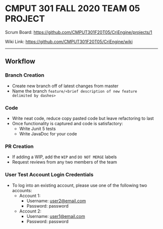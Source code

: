 # CMPUT 301 FALL 2020 TEAM 05 PROJECT

Scrum Board: https://github.com/CMPUT301F20T05/CriEngine/projects/1

Wiki Link: https://github.com/CMPUT301F20T05/CriEngine/wiki

----

## Workflow
### Branch Creation
- Create new branch off of latest changes from master
- Name the branch `feature/<brief description of new feature delimited by dashes>`

### Code
- Write neat code, reduce copy pasted code but leave refactoring to last
- Once functionality is captured and code is satisfactory:
  - Write Junit 5 tests
  - Write JavaDoc for your code

### PR Creation
- If adding a WIP, add the `WIP` and `DO NOT MERGE` labels
- Request reviews from any two members of the team

### User Test Account Login Credentials
- To log into an existing account, please use one of the following two accounts:
  - Account 1:
    - Username: user2@email.com
    - Password: password
  - Account 2:
    - Username: user1@email.com
    - Password: password
